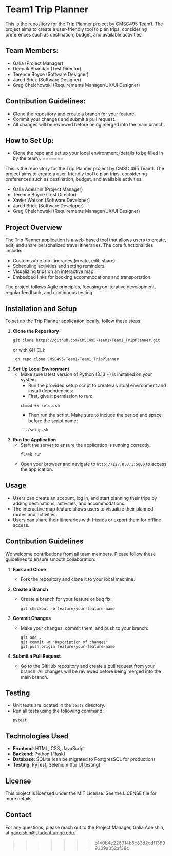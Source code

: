 # Team1 Trip Planner
This is the repository for the Trip Planner project by CMSC495 Team1. The project aims to create a user-friendly tool to plan trips, considering preferences such as destination, budget, and available activities.

## Team Members:
- Galia (Project Manager)
- Deepak Bhandari (Test Director)
- Terence Boyce (Software Designer)
- Jared Brick (Software Designer)
- Greg Chelchowski (Requirements Manager/UX/UI Designer)

## Contribution Guidelines:
- Clone the repository and create a branch for your feature.
- Commit your changes and submit a pull request.
- All changes will be reviewed before being merged into the main branch.

## How to Set Up:
- Clone the repo and set up your local environment (details to be filled in by the team).
=======

This is the repository for the Trip Planner project by CMSC 495 Team1. The project aims to create a user-friendly tool
to plan trips, considering preferences such as destination, budget, and available activities.

- Galia Adelshin (Project Manager)
- Terence Boyce (Test Director)
- Xavier Watson (Software Developer)
- Jared Brick (Software Developer)
- Greg Chelchowski (Requirements Manager/UX/UI Designer)

## Project Overview
The Trip Planner application is a web-based tool that allows users to create, edit, and share personalized travel itineraries. The core functionalities include:
- Customizable trip itineraries (create, edit, share).
- Scheduling activities and setting reminders.
- Visualizing trips on an interactive map.
- Embedded links for booking accommodations and transportation.

The project follows Agile principles, focusing on iterative development, regular feedback, and continuous testing.

## Installation and Setup
To set up the Trip Planner application locally, follow these steps:

1. **Clone the Repository**
   ```
   git clone https://github.com/CMSC495-Team1/Team1_TripPlanner.git
   ```
   or with GH CLI:
   ```
    gh repo clone CMSC495-Team1/Team1_TripPlanner
   ```
2. **Set Up Local Environment**
   - Make sure latest version of Python (3.13 +) is installed on your system.
     - Run the provided setup script to create a virtual environment and install dependencies:
     - First, give it permission to run:
     ```
     chmod +x setup.sh
     ```
      - Then run the script. Make sure to include the period and space before the script name:
     ```
     . ./setup.sh
     ```
3. **Run the Application**
   - Start the server to ensure the application is running correctly:
     ```
     flask run
     ```
   - Open your browser and navigate to `http://127.0.0.1:5000` to access the application.

## Usage
- Users can create an account, log in, and start planning their trips by adding destinations, activities, and accommodations.
- The interactive map feature allows users to visualize their planned routes and activities.
- Users can share their itineraries with friends or export them for offline access.

## Contribution Guidelines
We welcome contributions from all team members. Please follow these guidelines to ensure smooth collaboration:

1. **Fork and Clone**
   - Fork the repository and clone it to your local machine.

2. **Create a Branch**
   - Create a branch for your feature or bug fix:
     ```
     git checkout -b feature/your-feature-name
     ```

3. **Commit Changes**
   - Make your changes, commit them, and push to your branch:
     ```
     git add .
     git commit -m "Description of changes"
     git push origin feature/your-feature-name
     ```

4. **Submit a Pull Request**
   - Go to the GitHub repository and create a pull request from your branch. All changes will be reviewed before being merged into the main branch.

## Testing
- Unit tests are located in the `tests` directory.
- Run all tests using the following command:
  ```
  pytest
  ```

## Technologies Used
- **Frontend**: HTML, CSS, JavaScript
- **Backend**: Python (Flask)
- **Database**: SQLite (can be migrated to PostgresSQL for production)
- **Testing**: PyTest, Selenium (for UI testing)

## License
This project is licensed under the MIT License. See the LICENSE file for more details.

## Contact
For any questions, please reach out to the Project Manager, Galia Adelshin, at gadelshin@student.umgc.edu.
>>>>>>> b140b4e226314b5c83d2cdf13899309a052af38c
